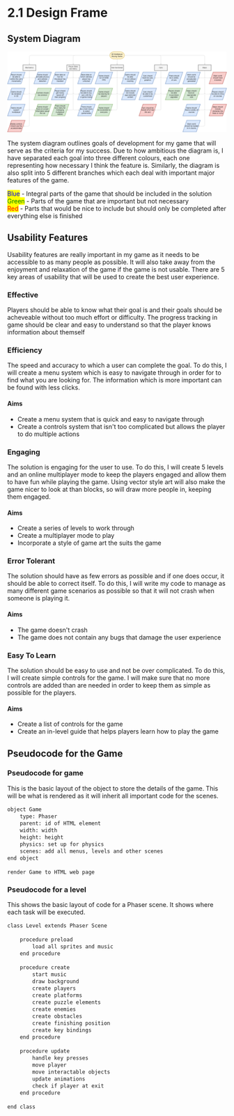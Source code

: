 # 2.1 Design Frame

## System Diagram

![System Diagram](<../.gitbook/assets/WHAT.drawio (1).png>)

The system diagram outlines goals of development for my game that will serve as the criteria for my success. Due to how ambitious the diagram is, I have separated each goal into three different colours, each one representing how necessary I think the feature is. Similarly, the diagram is also split into 5 different branches which each deal with important major features of the game.

<mark style="color:blue;">Blue</mark> - Integral parts of the game that should be included in the solution\
<mark style="color:green;">Green</mark> - Parts of the game that are important but not necessary\
<mark style="color:red;">Red</mark> - Parts that would be nice to include but should only be completed after everything else is finished

## Usability Features

Usability features are really important in my game as it needs to be accessible to as many people as possible. It will also take away from the enjoyment and relaxation of the game if the game is not usable. There are 5 key areas of usability that will be used to create the best user experience.

### Effective

Players should be able to know what their goal is and their goals should be acheveable without too much effort or difficulty. The progress tracking in game should be clear and easy to understand so that the player knows information about themself

### Efficiency

The speed and accuracy to which a user can complete the goal. To do this, I will create a menu system which is easy to navigate through in order for to find what you are looking for. The information which is more important can be found with less clicks.

#### Aims

* Create a menu system that is quick and easy to navigate through
* Create a controls system that isn't too complicated but allows the player to do multiple actions

### Engaging

The solution is engaging for the user to use. To do this, I will create 5 levels and an online multiplayer mode to keep the players engaged and allow them to have fun while playing the game. Using vector style art will also make the game nicer to look at than blocks, so will draw more people in, keeping them engaged.

#### Aims

* Create a series of levels to work through
* Create a multiplayer mode to play
* Incorporate a style of game art the suits the game

### Error Tolerant

The solution should have as few errors as possible and if one does occur, it should be able to correct itself. To do this, I will write my code to manage as many different game scenarios as possible so that it will not crash when someone is playing it.

#### Aims

* The game doesn't crash
* The game does not contain any bugs that damage the user experience

### Easy To Learn

The solution should be easy to use and not be over complicated. To do this, I will create simple controls for the game. I will make sure that no more controls are added than are needed in order to keep them as simple as possible for the players.

#### Aims

* Create a list of controls for the game
* Create an in-level guide that helps players learn how to play the game

## Pseudocode for the Game

### Pseudocode for game

This is the basic layout of the object to store the details of the game. This will be what is rendered as it will inherit all important code for the scenes.

```
object Game
    type: Phaser
    parent: id of HTML element
    width: width
    height: height
    physics: set up for physics
    scenes: add all menus, levels and other scenes
end object

render Game to HTML web page
```

### Pseudocode for a level

This shows the basic layout of code for a Phaser scene. It shows where each task will be executed.

```
class Level extends Phaser Scene

    procedure preload
        load all sprites and music
    end procedure
    
    procedure create
        start music
        draw background
        create players
        create platforms
        create puzzle elements
        create enemies
        create obstacles
        create finishing position
        create key bindings
    end procedure
    
    procedure update
        handle key presses
        move player
        move interactable objects
        update animations
        check if player at exit
    end procedure
    
end class
```
